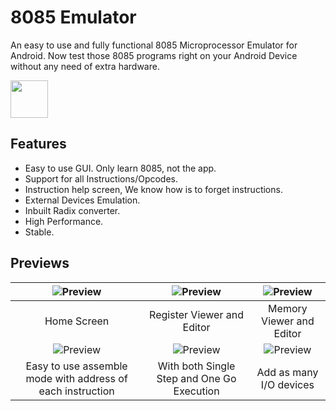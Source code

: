 8085 Emulator
======
An easy to use and fully functional 8085 Microprocessor Emulator for Android. Now test those 8085 programs right on your Android Device without any need of extra hardware.


<a href="https://play.google.com/store/apps/details?id=ritik.e8085"><img src="https://play.google.com/intl/en_us/badges/images/generic/en_badge_web_generic.png" height="60"></a>






Features
------------
* Easy to use GUI. Only learn 8085, not the app.  
* Support for all Instructions/Opcodes.  
* Instruction help screen, We know how is to forget instructions.
* External Devices Emulation.  
* Inbuilt Radix converter.
* High Performance.
* Stable.

Previews
---------------------

|![Preview](https://lh3.googleusercontent.com/7I4UDuJdNzrLPaC54k67tL_wtGRzr-woe1AnyGN19C771P3bynu-SYZ9RV1K7J-Law=w1366-h635-rw) | ![Preview](https://lh3.googleusercontent.com/yM7KCTnhY3Q4vXyTvLNpDCIh_G46HPKMxEb6ulhKLrk_s7mXW0VGJa_ltG-SFeKXEELA=w1366-h635-rw) | ![Preview](https://lh3.googleusercontent.com/widr5BPVxuMe3rCA-cBQxxSL79q-UvpIBlBns-I_EgwxoJndw1t-TD-W_1ZI24QrrrA=w1366-h635-rw) |
|:-------------------:|:------------------------:|:-----------------:|
| Home Screen | Register Viewer and Editor | Memory Viewer and Editor |
|![Preview](https://lh3.googleusercontent.com/Dg0yzZ7MoxzXd0LDKoOlgSqbgT4AdRxNqboSJ9H6oMZnkxLOjxJJuDb1loJZbYf3nzg=w1366-h635-rw) | ![Preview](https://lh3.googleusercontent.com/5TQkf7wVMZtXz2w1_O-J3SbTiNx-mxRgB_LzImMDjwgzizJcLgXAr7Bp3dy725JPP6g=w1366-h635-rw) | ![Preview](https://lh3.googleusercontent.com/Tly4owjeSDSmFqKAMYzOvO1Tal0IjBrFYbJIQMof1eH3CV8I-pV8uf8Q_UaVBcsxVQqC=w1366-h635-rw) |
| Easy to use assemble mode with address of each instruction |    With both Single Step and One Go Execution | Add as many I/O devices |
